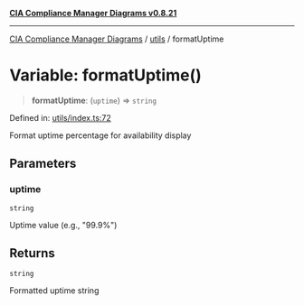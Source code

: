 [**CIA Compliance Manager Diagrams v0.8.21**](../../README.md)

***

[CIA Compliance Manager Diagrams](../../modules.md) / [utils](../README.md) / formatUptime

# Variable: formatUptime()

> **formatUptime**: (`uptime`) => `string`

Defined in: [utils/index.ts:72](https://github.com/Hack23/cia-compliance-manager/blob/689e67e40bb6afe811128d672a0d7dd5fcbdaea5/src/utils/index.ts#L72)

Format uptime percentage for availability display

## Parameters

### uptime

`string`

Uptime value (e.g., "99.9%")

## Returns

`string`

Formatted uptime string
